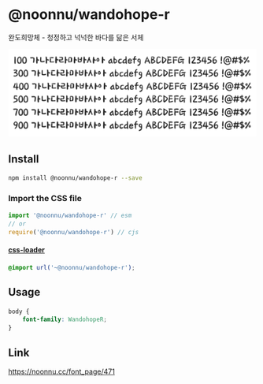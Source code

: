 # @noonnu/wandohope-r

완도희망체 - 청정하고 넉넉한 바다를 닮은 서체

![example](./example.png)

## Install

```bash
npm install @noonnu/wandohope-r --save
```

### Import the CSS file

```js
import '@noonnu/wandohope-r' // esm
// or
require('@noonnu/wandohope-r') // cjs
```

#### [css-loader](https://github.com/webpack-contrib/css-loader)

```css
@import url('~@noonnu/wandohope-r');
```

## Usage

```css
body {
    font-family: WandohopeR;
}
```

## Link

https://noonnu.cc/font_page/471

